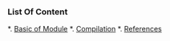 ### List Of Content
*. [Basic of Module](readme/module-structure.md)
*. [Compilation](readme/compile.md)
*. [References](readme/references.md)